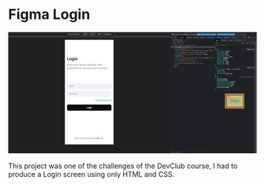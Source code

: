 <h1>Figma Login</h1>

<Img src="./Assets/Img Figma.png">

<p>This project was one of the challenges of the DevClub course, I had to produce a Login screen using only HTML and CSS.</p>
